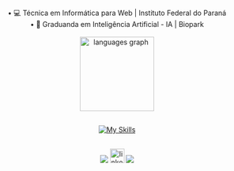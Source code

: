 
<div align="center">
• 💻 Técnica em Informática para Web | Instituto Federal do Paraná
<BR>
• 📔 Graduanda em Inteligência Artificial - IA | Biopark
<BR><BR>
  

<img src="https://github-readme-stats.vercel.app/api/top-langs?username=TainaDr&locale=en&hide_title=false&layout=compact&card_width=320&langs_count=5&theme=dracula&hide_border=false&order=2" height="150" alt="languages graph"  />
</div>

##

<p align="center">
  <a href="https://skillicons.dev">
    <img src="https://skillicons.dev/icons?i=css,html,js,dart,flutter,vue,figma,github,mysql,py,rust,typescript" alt="My Skills" />
  </a>
</p>

##

<div align="center">
<a href="https://www.instagram.com/_tainadreissig/" target="_blank"><img src="https://img.shields.io/badge/-Instagram-%23E4405F?style=for-the-badge&logo=instagram&logoColor=pink" target="_blank"></a>
<a href="www.linkedin.com/in/tainá-leandra-dreissig-159593185"> <img  src="https://raw.githubusercontent.com/maurodesouza/profile-readme-generator/master/src/assets/icons/social/linkedin/default.svg" width="29" height="29" alt="linkedin logo"  /></a>
<a href = "mailto:taina.dreissig14@gmail.com"><img src="https://img.shields.io/badge/-Gmail-%23333?style=for-the-badge&logo=gmail&logoColor=red" target="_blank"></a>
</div>


